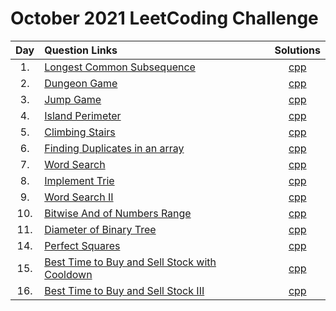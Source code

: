 # October 2021 LeetCoding Challenge

| Day | Question Links   |   Solutions  |
| :-: | :--------------- | :----------: |
| 1.  | [Longest Common Subsequence](https://leetcode.com/problems/longest-common-subsequence/) | [cpp](./1.%20Longest%20Common%20Subsequence.cpp) |
| 2.  | [Dungeon Game](https://leetcode.com/problems/dungeon-game/) | [cpp](./2.%20Dungeon%20Game.cpp) |
| 3.  | [Jump Game](https://leetcode.com/problems/jump-game/) | [cpp](./3.%20Jump%20Game.cpp) |
| 4.  | [Island Perimeter](https://leetcode.com/problems/island-perimeter/) | [cpp](./4.%20Island%20Perimeter.cpp) |
| 5.  | [Climbing Stairs](https://leetcode.com/problems/climbing-stairs/) | [cpp](./5.%20Climbing%20Stairs.cpp) |
| 6.  | [Finding Duplicates in an array](https://leetcode.com/problems/find-all-duplicates-in-an-array/) | [cpp](./6.%20Duplicates%20In%20Array.cpp) |
| 7.  | [Word Search](https://leetcode.com/problems/word-search/) | [cpp](./7.%20Word%20Search.cpp) |
| 8.  | [Implement Trie](https://leetcode.com/problems/implement-trie-prefix-tree/) | [cpp](./8.%20Implement%20Trie.cpp) |
| 9.  | [Word Search II](https://leetcode.com/problems/word-search-ii/) | [cpp](./9.%20Word%20Search%20II.cpp) |
| 10.  | [Bitwise And of Numbers Range](https://leetcode.com/problems/bitwise-and-of-numbers-range/) | [cpp](./10.%20Bitwise%20AND%20of%20Numbers%20Range.cpp) |
| 11.  | [Diameter of Binary Tree](https://leetcode.com/problems/diameter-of-binary-tree/) | [cpp](./11.%20Diameter%20of%20Binary%20Tree.cpp) |
| 14.  | [Perfect Squares](https://leetcode.com/problems/perfect-squares/) | [cpp](./14.%20Perfect%20Squares.cpp) |
| 15.  | [Best Time to Buy and Sell Stock with Cooldown](https://leetcode.com/problems/best-time-to-buy-and-sell-stock-with-cooldown/) | [cpp](./15.%20Best%20Time%20to%20Buy%20and%20Sell%20Stock%20with%20Cooldown.cpp) |
| 16.  | [Best Time to Buy and Sell Stock III](https://leetcode.com/problems/best-time-to-buy-and-sell-stock-iii/) | [cpp](./16.%20Best%20Time%20to%20Buy%20and%20Sell%20Stock%20III.cpp) |
